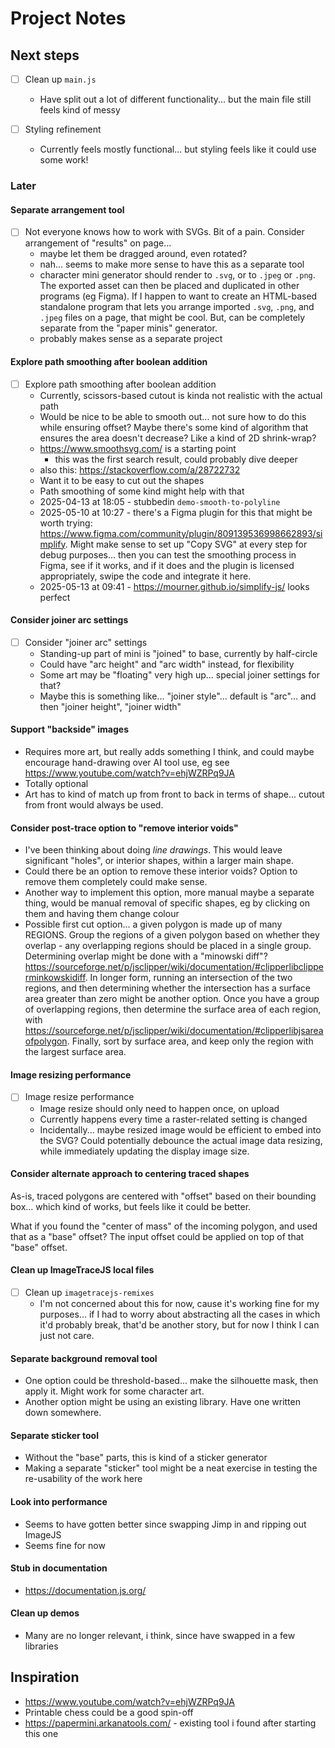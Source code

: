 # Project Notes

## Next steps

- [ ] Clean up `main.js`
  - Have split out a lot of different functionality... but the main file still feels kind of messy

- [ ] Styling refinement
  - Currently feels mostly functional... but styling feels like it could use some work!

### Later

#### Separate arrangement tool

- [ ] Not everyone knows how to work with SVGs. Bit of a pain. Consider arrangement of "results" on page...
  - maybe let them be dragged around, even rotated?
  - nah... seems to make more sense to have this as a separate tool
  - character mini generator should render to `.svg`, or to `.jpeg` or `.png`. The exported asset can then be placed and duplicated in other programs (eg Figma). If I happen to want to create an HTML-based standalone program that lets you arrange imported `.svg`, `.png`, and `.jpeg` files on a page, that might be cool. But, can be completely separate from the "paper minis" generator.
  - probably makes sense as a separate project

#### Explore path smoothing after boolean addition

- [ ] Explore path smoothing after boolean addition
  - Currently, scissors-based cutout is kinda not realistic with the actual path
  - Would be nice to be able to smooth out... not sure how to do this while ensuring offset? Maybe there's some kind of algorithm that ensures the area doesn't decrease? Like a kind of 2D shrink-wrap?
  - <https://www.smoothsvg.com/> is a starting point
    - this was the first search result, could probably dive deeper
  - also this: <https://stackoverflow.com/a/28722732>
  - Want it to be easy to cut out the shapes
  - Path smoothing of some kind might help with that
  - 2025-04-13 at 18:05 - stubbedin `demo-smooth-to-polyline`
  - 2025-05-10 at 10:27 - there's a Figma plugin for this that might be worth trying: <https://www.figma.com/community/plugin/809139536998662893/simplify>. Might make sense to set up "Copy SVG" at every step for debug purposes... then you can test the smoothing process in Figma, see if it works, and if it does and the plugin is licensed appropriately, swipe the code and integrate it here.
  - 2025-05-13 at 09:41 - <https://mourner.github.io/simplify-js/> looks perfect

#### Consider joiner arc settings

- [ ] Consider "joiner arc" settings
  - Standing-up part of mini is "joined" to base, currently by half-circle
  - Could have "arc height" and "arc width" instead, for flexibility
  - Some art may be "floating" very high up... special joiner settings for that?
  - Maybe this is something like... "joiner style"... default is "arc"... and then "joiner height", "joiner width"

#### Support "backside" images

- Requires more art, but really adds something I think, and could maybe encourage hand-drawing over AI tool use, eg see <https://www.youtube.com/watch?v=ehjWZRPq9JA>
- Totally optional
- Art has to kind of match up from front to back in terms of shape... cutout from front would always be used.

#### Consider post-trace option to "remove interior voids"
  
- I've been thinking about doing _line drawings_. This would leave significant "holes", or interior shapes, within a larger main shape.
- Could there be an option to remove these interior voids? Option to remove them completely could make sense.
- Another way to implement this option, more manual maybe a separate thing, would be manual removal of specific shapes, eg by clicking on them and having them change colour
- Possible first cut option... a given polygon is made up of many REGIONS. Group the regions of a given polygon based on whether they overlap - any overlapping regions should be placed in a single group. Determining overlap might be done with a "minowski diff"? <https://sourceforge.net/p/jsclipper/wiki/documentation/#clipperlibclipperminkowskidiff>. In longer form, running an intersection of the two regions, and then determining whether the intersection has a surface area greater than zero might be another option. Once you have a group of overlapping regions, then determine the surface area of each region, with <https://sourceforge.net/p/jsclipper/wiki/documentation/#clipperlibjsareaofpolygon>. Finally, sort by surface area, and keep only the region with the largest surface area.

#### Image resizing performance

- [ ] Image resize performance
  - Image resize should only need to happen once, on upload
  - Currently happens every time a raster-related setting is changed
  - Incidentally... maybe resized image would be efficient to embed into the SVG? Could potentially debounce the actual image data resizing, while immediately updating the display image size.

#### Consider alternate approach to centering traced shapes

As-is, traced polygons are centered with "offset" based on their bounding box... which kind of works, but feels like it could be better.

What if you found the "center of mass" of the incoming polygon, and used that as a "base" offset? The input offset could be applied on top of that "base" offset.

#### Clean up ImageTraceJS local files

- [ ] Clean up `imagetracejs-remixes`
  - I'm not concerned about this for now, cause it's working fine for my purposes... if I had to worry about abstracting all the cases in which it'd probably break, that'd be another story, but for now I think I can just not care.

#### Separate background removal tool

- One option could be threshold-based... make the silhouette mask, then apply it. Might work for some character art.
- Another option might be using an existing library. Have one written down somewhere.

#### Separate sticker tool

- Without the "base" parts, this is kind of a sticker generator
- Making a separate "sticker" tool might be a neat exercise in testing the re-usability of the work here

#### Look into performance

- Seems to have gotten better since swapping Jimp in and ripping out ImageJS
- Seems fine for now

#### Stub in documentation

- <https://documentation.js.org/>

#### Clean up demos

- Many are no longer relevant, i think, since have swapped in a few libraries

## Inspiration

- <https://www.youtube.com/watch?v=ehjWZRPq9JA>
- Printable chess could be a good spin-off
- <https://papermini.arkanatools.com/> - existing tool i found after starting this one
